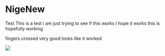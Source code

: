 # NigeNew
Test
This is a test i am just trying to see if this works
I hope it works
this is hopefully working

fingers crossed very good
looks like it worked

![](https://github.com/Nige72/NigeNewTest/blob/main/images/homepage.png)
